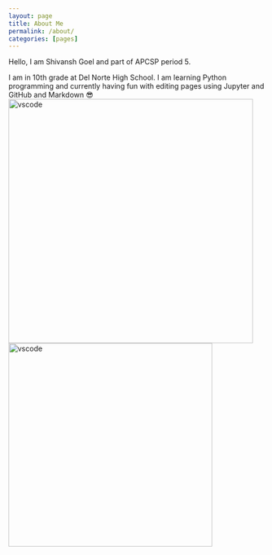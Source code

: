 ```yaml
---
layout: page
title: About Me
permalink: /about/
categories: [pages]
---
```


Hello, I am Shivansh Goel and part of APCSP period 5. 

I am in 10th grade at Del Norte High School. I am learning Python programming and currently having fun with editing pages using Jupyter and GitHub and Markdown :sunglasses:
<img src='{{ "/images/vscode.png" | relative_url }}' width='480' alt='vscode'>
<img src="https://deadshotlegend.github.io/Shivansh-Goel-Fast-Pages/images/vscode.png" width="400" alt="vscode">
